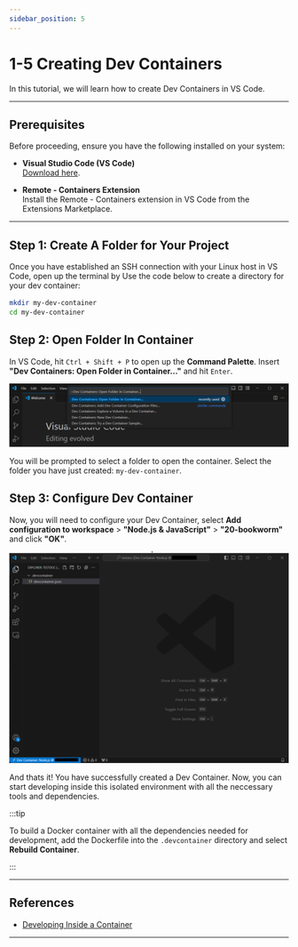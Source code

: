 ```yaml
---
sidebar_position: 5
---
```


# 1-5 Creating Dev Containers

In this tutorial, we will learn how to create Dev Containers in VS Code.

---

## Prerequisites

Before proceeding, ensure you have the following installed on your system:

- **Visual Studio Code (VS Code)**  
  [Download here](https://code.visualstudio.com/).

- **Remote - Containers Extension**  
  Install the Remote - Containers extension in VS Code from the Extensions Marketplace.

---

## Step 1: Create A Folder for Your Project

Once you have established an SSH connection with your Linux host in VS Code, open up the terminal by Use the code below to create a directory for your dev container:

```bash
mkdir my-dev-container
cd my-dev-container
```

## Step 2: Open Folder In Container

In VS Code, hit `Ctrl + Shift + P` to open up the **Command Palette**. Insert **"Dev Containers: Open Folder in Container..."** and hit `Enter`.

![VSCode0](./img/1-5-0.png)

You will be prompted to select a folder to open the container. Select the folder you have just created: `my-dev-container`. 

## Step 3: Configure Dev Container

Now, you will need to configure your Dev Container, select **Add configuration to workspace** > **"Node.js & JavaScript"** > **"20-bookworm"** and click **"OK"**.

![VSCode1](./img/1-5-1.png)

And thats it! You have successfully created a Dev Container. Now, you can start developing inside this isolated environment with all the neccessary tools and dependencies.

:::tip

To build a Docker container with all the dependencies needed for development, add the Dockerfile into the `.devcontainer` directory and select **Rebuild Container**.

:::

---

## References

- [Developing Inside a Container](https://code.visualstudio.com/docs/devcontainers/containers)

---